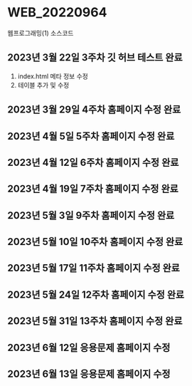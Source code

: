 # WEB_20220964
웹프로그래밍(1) 소스코드
## 2023년 3월 22일 3주차 깃 허브 테스트 완료
1. index.html 메타 정보 수정
2. 테이블 추가 및 수정
## 2023년 3월 29일 4주차 홈페이지 수정 완료
## 2023년 4월 5일 5주차 홈페이지 수정 완료
## 2023년 4월 12일 6주차 홈페이지 수정 완료
## 2023년 4월 19일 7주차 홈페이지 수정 완료
## 2023년 5월 3일 9주차 홈페이지 수정 완료
## 2023년 5월 10일 10주차 홈페이지 수정 완료
## 2023년 5월 17일 11주차 홈페이지 수정 완료
## 2023년 5월 24일 12주차 홈페이지 수정 완료
## 2023년 5월 31일 13주차 홈페이지 수정 완료
## 2023년 6월 12일 응용문제 홈페이지 수정
## 2023년 6월 13일 응용문제 홈페이지 수정